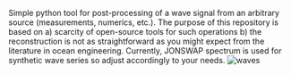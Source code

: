 Simple python tool for post-processing of a wave signal from an arbitrary source (measurements, numerics, etc.). The purpose of this repository is  based on a) scarcity of open-source tools for such operations b) the reconstruction is not as straightforward as you might expect from the literature in ocean engineering. Currently, JONSWAP spectrum is used for synthetic wave series so adjust accordingly to your needs.
![waves](https://github.com/user-attachments/assets/4127f508-1938-4d20-bdd8-f9c61b36da8e)
